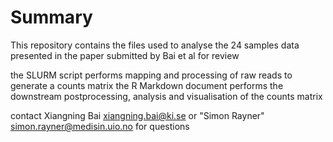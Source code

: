 # Summary

This repository contains the files used to analyse the 24 samples data presented in the paper submitted by Bai et al for review

the SLURM script performs mapping and processing of raw reads to generate a counts matrix
the R Markdown document performs the downstream postprocessing, analysis and visualisation of the counts matrix

contact Xiangning Bai <xiangning.bai@ki.se> or "Simon Rayner" <simon.rayner@medisin.uio.no> for questions 